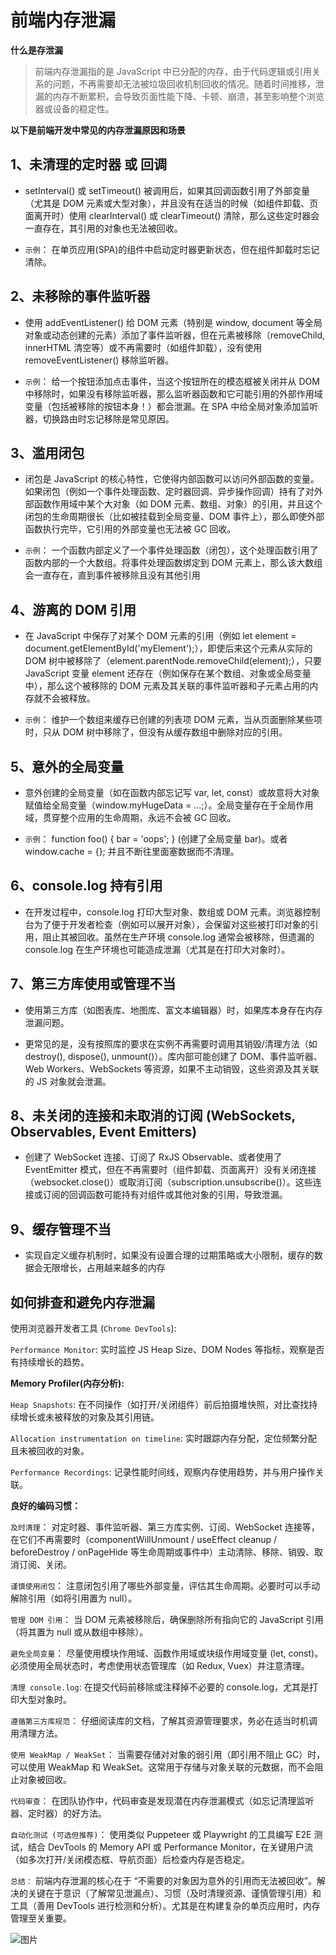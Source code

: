  
# 前端内存泄漏

**什么是存泄漏**
> 前端内存泄漏指的是 JavaScript 中已分配的内存，由于代码逻辑或引用关系的问题，不再需要却无法被垃圾回收机制回收的情况。随着时间推移，泄漏的内存不断累积，会导致页面性能下降、卡顿、崩溃，甚至影响整个浏览器或设备的稳定性。


**以下是前端开发中常见的内存泄漏原因和场景**

## 1、未清理的定时器 或 回调

+ setInterval() 或 setTimeout() 被调用后，如果其回调函数引用了外部变量（尤其是 DOM 元素或大型对象），并且没有在适当的时候（如组件卸载、页面离开时）使用 clearInterval() 或 clearTimeout() 清除，那么这些定时器会一直存在，其引用的对象也无法被回收。

+ `示例`： 在单页应用(SPA)的组件中启动定时器更新状态，但在组件卸载时忘记清除。

## 2、未移除的事件监听器

+ 使用 addEventListener() 给 DOM 元素（特别是 window, document 等全局对象或动态创建的元素）添加了事件监听器，但在元素被移除（removeChild, innerHTML 清空等）或不再需要时（如组件卸载），没有使用 removeEventListener() 移除监听器。

+ `示例`： 给一个按钮添加点击事件，当这个按钮所在的模态框被关闭并从 DOM 中移除时，如果没有移除监听器，那么监听器函数和它可能引用的外部作用域变量（包括被移除的按钮本身！）都会泄漏。在 SPA 中给全局对象添加监听器，切换路由时忘记移除是常见原因。

## 3、滥用闭包

+ 闭包是 JavaScript 的核心特性，它使得内部函数可以访问外部函数的变量。如果闭包（例如一个事件处理函数、定时器回调、异步操作回调）持有了对外部函数作用域中某个大对象（如 DOM 元素、数组、对象）的引用，并且这个闭包的生命周期很长（比如被挂载到全局变量、DOM 事件上），那么即使外部函数执行完毕，它引用的外部变量也无法被 GC 回收。

+ `示例`： 一个函数内部定义了一个事件处理函数（闭包），这个处理函数引用了函数内部的一个大数组。将事件处理函数绑定到 DOM 元素上，那么该大数组会一直存在，直到事件被移除且没有其他引用

## 4、游离的 DOM 引用

+ 在 JavaScript 中保存了对某个 DOM 元素的引用（例如 let element = document.getElementById('myElement');），即使后来这个元素从实际的 DOM 树中被移除了（element.parentNode.removeChild(element);），只要 JavaScript 变量 element 还存在（例如保存在某个数组、对象或全局变量中），那么这个被移除的 DOM 元素及其关联的事件监听器和子元素占用的内存就不会被释放。

+ `示例`： 维护一个数组来缓存已创建的列表项 DOM 元素，当从页面删除某些项时，只从 DOM 树中移除了，但没有从缓存数组中删除对应的引用。

## 5、意外的全局变量

+ 意外创建的全局变量（如在函数内部忘记写 var, let, const）或故意将大对象赋值给全局变量（window.myHugeData = ...;）。全局变量存在于全局作用域，贯穿整个应用的生命周期，永远不会被 GC 回收。

+ `示例`： function foo() { bar = 'oops'; } (创建了全局变量 bar)。或者 window.cache = {}; 并且不断往里面塞数据而不清理。

## 6、console.log 持有引用

+ 在开发过程中，console.log 打印大型对象、数组或 DOM 元素。浏览器控制台为了便于开发者检查（例如可以展开对象），会保留对这些被打印对象的引用，阻止其被回收。虽然在生产环境 console.log 通常会被移除，但遗漏的 console.log 在生产环境也可能造成泄漏（尤其是在打印大对象时）。

## 7、第三方库使用或管理不当

+ 使用第三方库（如图表库、地图库、富文本编辑器）时，如果库本身存在内存泄漏问题。

+ 更常见的是，没有按照库的要求在实例不再需要时调用其销毁/清理方法（如 destroy(), dispose(), unmount()）。库内部可能创建了 DOM、事件监听器、Web Workers、WebSockets 等资源，如果不主动销毁，这些资源及其关联的 JS 对象就会泄漏。

## 8、未关闭的连接和未取消的订阅 (WebSockets, Observables, Event Emitters)

+ 创建了 WebSocket 连接、订阅了 RxJS Observable、或者使用了 EventEmitter 模式，但在不再需要时（组件卸载、页面离开）没有关闭连接（websocket.close()）或取消订阅（subscription.unsubscribe()）。这些连接或订阅的回调函数可能持有对组件或其他对象的引用，导致泄漏。

## 9、缓存管理不当

+ 实现自定义缓存机制时，如果没有设置合理的过期策略或大小限制，缓存的数据会无限增长，占用越来越多的内存

## 如何排查和避免内存泄漏

使用浏览器开发者工具 (`Chrome DevTools`):

`Performance Monitor`: 实时监控 JS Heap Size、DOM Nodes 等指标，观察是否有持续增长的趋势。

**Memory Profiler(内存分析):**

`Heap Snapshots`: 在不同操作（如打开/关闭组件）前后拍摄堆快照，对比查找持续增长或未被释放的对象及其引用链。

`Allocation instrumentation on timeline`: 实时跟踪内存分配，定位频繁分配且未被回收的对象。

`Performance Recordings`: 记录性能时间线，观察内存使用趋势，并与用户操作关联。

**良好的编码习惯：**

`及时清理`： 对定时器、事件监听器、第三方库实例、订阅、WebSocket 连接等，在它们不再需要时（componentWillUnmount / useEffect cleanup / beforeDestroy / onPageHide 等生命周期或事件中）主动清除、移除、销毁、取消订阅、关闭。

`谨慎使用闭包`： 注意闭包引用了哪些外部变量，评估其生命周期。必要时可以手动解除引用（如将引用置为 null）。

`管理 DOM 引用`： 当 DOM 元素被移除后，确保删除所有指向它的 JavaScript 引用（将其置为 null 或从数组中移除）。

`避免全局变量`： 尽量使用模块作用域、函数作用域或块级作用域变量 (let, const)。必须使用全局状态时，考虑使用状态管理库（如 Redux, Vuex）并注意清理。

`清理 console.log`: 在提交代码前移除或注释掉不必要的 console.log，尤其是打印大型对象时。

`遵循第三方库规范`： 仔细阅读库的文档，了解其资源管理要求，务必在适当时机调用清理方法。

`使用 WeakMap / WeakSet`： 当需要存储对对象的弱引用（即引用不阻止 GC）时，可以使用 WeakMap 和 WeakSet。这常用于存储与对象关联的元数据，而不会阻止对象被回收。

`代码审查`： 在团队协作中，代码审查是发现潜在内存泄漏模式（如忘记清理监听器、定时器）的好方法。

`自动化测试 (可选但推荐)`： 使用类似 Puppeteer 或 Playwright 的工具编写 E2E 测试，结合 DevTools 的 Memory API 或 Performance Monitor，在关键用户流（如多次打开/关闭模态框、导航页面）后检查内存是否稳定。

`总结：` 前端内存泄漏的核心在于 “不需要的对象因为意外的引用而无法被回收”。解决的关键在于意识（了解常见泄漏点）、习惯（及时清理资源、谨慎管理引用）和工具（善用 DevTools 进行检测和分析）。尤其是在构建复杂的单页应用时，内存管理至关重要。

![图片](./1.png)